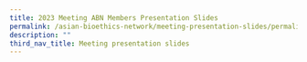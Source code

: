 ```yaml
---
title: 2023 Meeting ABN Members Presentation Slides
permalink: /asian-bioethics-network/meeting-presentation-slides/permalink/
description: ""
third_nav_title: Meeting presentation slides
---
```

